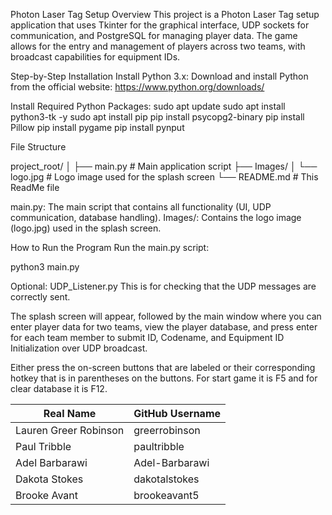 
Photon Laser Tag Setup
Overview
This project is a Photon Laser Tag setup application that uses Tkinter for the graphical interface, UDP sockets for communication, and PostgreSQL for managing player data. The game allows for the entry and management of players across two teams, with broadcast capabilities for equipment IDs.


Step-by-Step Installation
Install Python 3.x: Download and install Python from the official website: https://www.python.org/downloads/

Install Required Python Packages:
sudo apt update
sudo apt install python3-tk -y
sudo apt install pip
pip install psycopg2-binary
pip install Pillow
pip install pygame
pip install pynput

File Structure

project_root/
│
├── main.py               # Main application script
├── Images/
│   └── logo.jpg          # Logo image used for the splash screen
└── README.md             # This ReadMe file

main.py: The main script that contains all functionality (UI, UDP communication, database handling).
Images/: Contains the logo image (logo.jpg) used in the splash screen.

How to Run the Program
Run the main.py script:

python3 main.py


Optional: UDP_Listener.py 
This is for checking that the UDP messages are correctly sent.

The splash screen will appear, followed by the main window where you can enter player data for two teams, view the player database, and press enter for each team member to submit ID, Codename, and Equipment ID Initialization over UDP broadcast.

Either press the on-screen buttons that are labeled or their corresponding hotkey that is in parentheses on the buttons. For start game it is F5 and for clear database it is F12.


| Real Name             | GitHub Username |
|-----------------------|-----------------|
| Lauren Greer Robinson | greerrobinson   |
| Paul Tribble          | paultribble     |
| Adel Barbarawi        | Adel-Barbarawi  |
| Dakota Stokes         | dakotalstokes   |
| Brooke Avant          | brookeavant5    |
